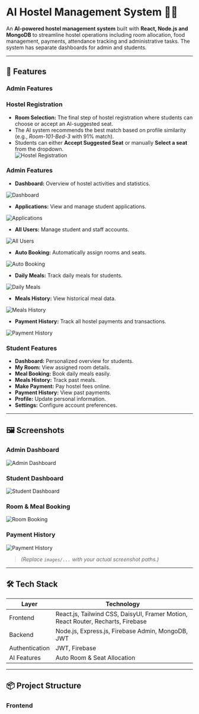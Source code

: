 # AI Hostel Management System 🏨🤖

An **AI-powered hostel management system** built with **React, Node.js and MongoDB** to streamline hostel operations including room allocation, food management, payments, attendance tracking and administrative tasks. The system has separate dashboards for admin and students.

---

## 🚀 Features
### Admin Features

### Hostel Registration
- **Room Selection:** The final step of hostel registration where students can choose or accept an AI-suggested seat.  
- The AI system recommends the best match based on profile similarity (e.g., *Room-101-Bed-3* with 91% match).  
- Students can either **Accept Suggested Seat** or manually **Select a seat** from the dropdown.  
  ![Hostel Registration](https://i.ibb.co.com/gZCY2N8n/Screenshot-2025-09-25-203220.png)


### Admin Features
- **Dashboard:** Overview of hostel activities and statistics.  
  
![Dashboard](https://i.ibb.co/9HZDqn2R/dashboard.png)

- **Applications:** View and manage student applications.  
  
![Applications](https://i.ibb.co/ksPnyhVz/application.png)

- **All Users:** Manage student and staff accounts.  
  
![All Users](https://i.ibb.co/0pfMwmK0/all-user.png)

- **Auto Booking:** Automatically assign rooms and seats.  
  
![Auto Booking](https://i.ibb.co/fY5qbLVP/auto-booking.png)

- **Daily Meals:** Track daily meals for students.  
  
![Daily Meals](https://i.ibb.co/XZsSbrHX/daily-meals.png)

- **Meals History:** View historical meal data.  
  
![Meals History](https://i.ibb.co/G38vsS9y/daily-meal-history.png)

- **Payment History:** Track all hostel payments and transactions.  
  
![Payment History](https://i.ibb.co/7xhbZs3Y/payment.png)

### Student Features
- **Dashboard:** Personalized overview for students.  
- **My Room:** View assigned room details.  
- **Meal Booking:** Book daily meals easily.  
- **Meals History:** Track past meals.  
- **Make Payment:** Pay hostel fees online.  
- **Payment History:** View past payments.  
- **Profile:** Update personal information.  
- **Settings:** Configure account preferences.  

---

## 🖼️ Screenshots

### Admin Dashboard
![Admin Dashboard](images/admin_dashboard.png)

### Student Dashboard
![Student Dashboard](images/student_dashboard.png)

### Room & Meal Booking
![Room Booking](images/room_booking.png)

### Payment History
![Payment History](images/payment_history.png)

> *(Replace `images/...` with your actual screenshot paths.)*

---

## 🛠️ Tech Stack

| Layer       | Technology |
|------------|------------|
| Frontend   | React.js, Tailwind CSS, DaisyUI, Framer Motion, React Router, Recharts, Firebase |
| Backend    | Node.js, Express.js, Firebase Admin, MongoDB, JWT |
| Authentication | JWT, Firebase |
| AI Features | Auto Room & Seat Allocation |

---

## 📦 Project Structure

### Frontend
